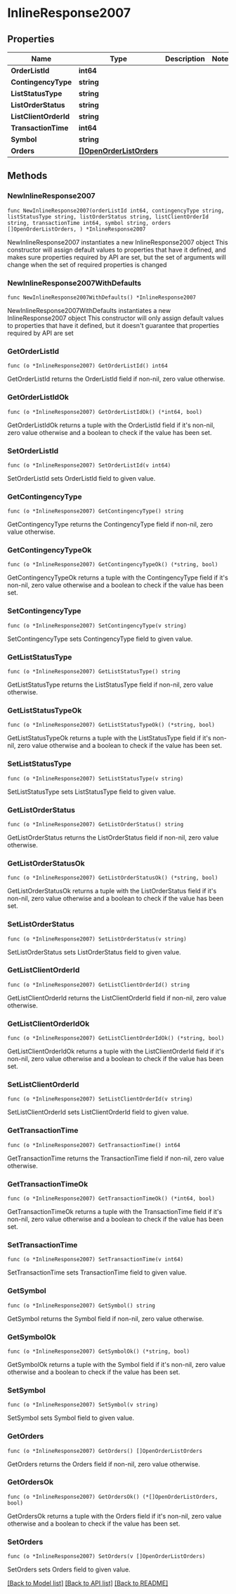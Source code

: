 # InlineResponse2007

## Properties

Name | Type | Description | Notes
------------ | ------------- | ------------- | -------------
**OrderListId** | **int64** |  | 
**ContingencyType** | **string** |  | 
**ListStatusType** | **string** |  | 
**ListOrderStatus** | **string** |  | 
**ListClientOrderId** | **string** |  | 
**TransactionTime** | **int64** |  | 
**Symbol** | **string** |  | 
**Orders** | [**[]OpenOrderListOrders**](OpenOrderListOrders.md) |  | 

## Methods

### NewInlineResponse2007

`func NewInlineResponse2007(orderListId int64, contingencyType string, listStatusType string, listOrderStatus string, listClientOrderId string, transactionTime int64, symbol string, orders []OpenOrderListOrders, ) *InlineResponse2007`

NewInlineResponse2007 instantiates a new InlineResponse2007 object
This constructor will assign default values to properties that have it defined,
and makes sure properties required by API are set, but the set of arguments
will change when the set of required properties is changed

### NewInlineResponse2007WithDefaults

`func NewInlineResponse2007WithDefaults() *InlineResponse2007`

NewInlineResponse2007WithDefaults instantiates a new InlineResponse2007 object
This constructor will only assign default values to properties that have it defined,
but it doesn't guarantee that properties required by API are set

### GetOrderListId

`func (o *InlineResponse2007) GetOrderListId() int64`

GetOrderListId returns the OrderListId field if non-nil, zero value otherwise.

### GetOrderListIdOk

`func (o *InlineResponse2007) GetOrderListIdOk() (*int64, bool)`

GetOrderListIdOk returns a tuple with the OrderListId field if it's non-nil, zero value otherwise
and a boolean to check if the value has been set.

### SetOrderListId

`func (o *InlineResponse2007) SetOrderListId(v int64)`

SetOrderListId sets OrderListId field to given value.


### GetContingencyType

`func (o *InlineResponse2007) GetContingencyType() string`

GetContingencyType returns the ContingencyType field if non-nil, zero value otherwise.

### GetContingencyTypeOk

`func (o *InlineResponse2007) GetContingencyTypeOk() (*string, bool)`

GetContingencyTypeOk returns a tuple with the ContingencyType field if it's non-nil, zero value otherwise
and a boolean to check if the value has been set.

### SetContingencyType

`func (o *InlineResponse2007) SetContingencyType(v string)`

SetContingencyType sets ContingencyType field to given value.


### GetListStatusType

`func (o *InlineResponse2007) GetListStatusType() string`

GetListStatusType returns the ListStatusType field if non-nil, zero value otherwise.

### GetListStatusTypeOk

`func (o *InlineResponse2007) GetListStatusTypeOk() (*string, bool)`

GetListStatusTypeOk returns a tuple with the ListStatusType field if it's non-nil, zero value otherwise
and a boolean to check if the value has been set.

### SetListStatusType

`func (o *InlineResponse2007) SetListStatusType(v string)`

SetListStatusType sets ListStatusType field to given value.


### GetListOrderStatus

`func (o *InlineResponse2007) GetListOrderStatus() string`

GetListOrderStatus returns the ListOrderStatus field if non-nil, zero value otherwise.

### GetListOrderStatusOk

`func (o *InlineResponse2007) GetListOrderStatusOk() (*string, bool)`

GetListOrderStatusOk returns a tuple with the ListOrderStatus field if it's non-nil, zero value otherwise
and a boolean to check if the value has been set.

### SetListOrderStatus

`func (o *InlineResponse2007) SetListOrderStatus(v string)`

SetListOrderStatus sets ListOrderStatus field to given value.


### GetListClientOrderId

`func (o *InlineResponse2007) GetListClientOrderId() string`

GetListClientOrderId returns the ListClientOrderId field if non-nil, zero value otherwise.

### GetListClientOrderIdOk

`func (o *InlineResponse2007) GetListClientOrderIdOk() (*string, bool)`

GetListClientOrderIdOk returns a tuple with the ListClientOrderId field if it's non-nil, zero value otherwise
and a boolean to check if the value has been set.

### SetListClientOrderId

`func (o *InlineResponse2007) SetListClientOrderId(v string)`

SetListClientOrderId sets ListClientOrderId field to given value.


### GetTransactionTime

`func (o *InlineResponse2007) GetTransactionTime() int64`

GetTransactionTime returns the TransactionTime field if non-nil, zero value otherwise.

### GetTransactionTimeOk

`func (o *InlineResponse2007) GetTransactionTimeOk() (*int64, bool)`

GetTransactionTimeOk returns a tuple with the TransactionTime field if it's non-nil, zero value otherwise
and a boolean to check if the value has been set.

### SetTransactionTime

`func (o *InlineResponse2007) SetTransactionTime(v int64)`

SetTransactionTime sets TransactionTime field to given value.


### GetSymbol

`func (o *InlineResponse2007) GetSymbol() string`

GetSymbol returns the Symbol field if non-nil, zero value otherwise.

### GetSymbolOk

`func (o *InlineResponse2007) GetSymbolOk() (*string, bool)`

GetSymbolOk returns a tuple with the Symbol field if it's non-nil, zero value otherwise
and a boolean to check if the value has been set.

### SetSymbol

`func (o *InlineResponse2007) SetSymbol(v string)`

SetSymbol sets Symbol field to given value.


### GetOrders

`func (o *InlineResponse2007) GetOrders() []OpenOrderListOrders`

GetOrders returns the Orders field if non-nil, zero value otherwise.

### GetOrdersOk

`func (o *InlineResponse2007) GetOrdersOk() (*[]OpenOrderListOrders, bool)`

GetOrdersOk returns a tuple with the Orders field if it's non-nil, zero value otherwise
and a boolean to check if the value has been set.

### SetOrders

`func (o *InlineResponse2007) SetOrders(v []OpenOrderListOrders)`

SetOrders sets Orders field to given value.



[[Back to Model list]](../README.md#documentation-for-models) [[Back to API list]](../README.md#documentation-for-api-endpoints) [[Back to README]](../README.md)


